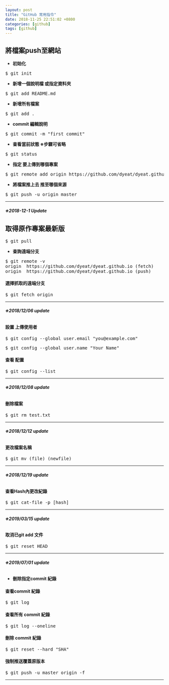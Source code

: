 ```yaml
---
layout: post
title: "GitHub 常用指令"
date: 2018-11-25 22:51:02 +0800
categories: [github]
tags: [github]
---
```

## 將檔案push至網站
- **初始化**
<pre>$ git init</pre>
- **新增一個說明檔 或指定資料夾**
<pre>$ git add README.md</pre>
- **新增所有檔案**
<pre>$ git add .</pre>
- **commit 編輯說明**
<pre>$ git commit -m "first commit"</pre>
- **查看當前狀態 ※步驟可省略**
<pre>$ git status</pre>
- **指定 要上傳到哪個專案**
<pre>$ git remote add origin https://github.com/dyeat/dyeat.github.io.git</pre>
- **將檔案推上去 推至哪個來源**
<pre>$ git push -u origin master</pre>

---

###### **※2018-12-1 Update**
## 取得原作專案最新版

<pre>$ git pull</pre>

- **查詢遠端分支**
<pre>$ git remote -v
origin  https://github.com/dyeat/dyeat.github.io (fetch)
origin  https://github.com/dyeat/dyeat.github.io (push)</pre>


#### **選擇抓取的遠端分支**

<pre>$ git fetch origin</pre>

---

###### **※2018/12/06 update**

#### **設置 上傳使用者**

<pre>$ git config --global user.email "you@example.com"</pre>
<pre>$ git config --global user.name "Your Name"</pre>

#### **查看 配置**
<pre>$ git config --list</pre>

---

###### **※2018/12/08 update**

#### **刪除檔案**

<pre>$ git rm test.txt</pre>

---

###### **※2018/12/12 update**


#### **更改檔案名稱**

<pre>$ git mv (file) (newfile) </pre>

---

###### **※2018/12/19 update**


#### **查看Hash內更改紀錄**

<pre>$ git cat-file -p [hash]</pre>


---

###### **※2019/03/15 update**


#### **取消已git add 文件**

<pre>$ git reset HEAD </pre>


---

###### **※2019/07/01 update**

- **刪除指定commit 紀錄**

#### **查看commit 紀錄**

<pre>$ git log </pre>

#### **查看所有 commit 紀錄**

<pre>$ git log --oneline </pre>


#### **刪除 commit 紀錄**

<pre>$ git reset --hard "SHA" </pre>


#### **強制推送覆蓋原版本**

<pre>$ git push -u master origin -f </pre>

---


